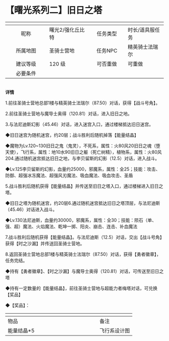 # 【曙光系列二】旧日之塔

<table data-header-hidden><thead><tr><th width="116" align="center"></th><th></th><th width="101" align="center"></th><th></th></tr></thead><tbody><tr><td align="center">昵称</td><td>曙光2/强化丘比特</td><td align="center">任务类型</td><td>时长/道具服任务</td></tr><tr><td align="center">所属地图</td><td>圣骑士营地</td><td align="center">任务NPC</td><td>精英骑士法瑞尔</td></tr><tr><td align="center">建议等级</td><td>120 级</td><td align="center">可否重做</td><td>可重做</td></tr><tr><td align="center">必要条件</td><td></td><td align="center"></td><td></td></tr></tbody></table>

\
**详情**

1.前往圣骑士营地总部1楼与精英骑士法瑞尔（87.50）对话，获得【战斗号角】。

2.前往圣骑士营地与魔导士奥得（120.81）对话，进入旧日之地。

3.与法尼迪斯幻影（45.46）对话，进入迷宫入口，通过楼梯抵达旧日迷宫。

◆旧日迷宫为随机迷宫，约20层；战斗胜利后随机掉落【能量结晶】

◆魔物为Lv.120\~130旧日之鬼（鬼灵），不死系，属性：火80风20旧日之魂（堕天使），飞行系，属性：地10水90旧日之躯（死亡树精），植物系，属性：火80风204.通过随机迷宫抵达旧日之地，与李贝留斯的幻影（12.5）对话，进入战斗。

◆Lv.125李贝留斯的幻影，血量约25000，邪魔系，属性：全25；技能：攻击、防御、超强冰冻魔法、超强风刃魔法、吸血魔法、吸血攻击、圣盾

5.战斗胜利后随机获得【能量结晶】并传送至旧日之塔入口，通过楼梯进入旧日之塔。

◆旧日之塔为随机迷宫，约20层6.通过随机迷宫抵达旧日之塔顶层，与法尼迪斯（45.46）对话进入战斗。

◆Lv.130法尼迪斯，血量约30000，邪魔系，属性：全30；技能：陨石（单、强、超）魔法、火焰魔法、乾坤一掷、阳炎、崩击、连击、补血魔法

7.战斗胜利后随机获得【能量结晶】。与法尼迪斯（12.5）对话，交出【战斗号角】获得【时之沙漏】并传送回圣骑士营地。

8.返回圣骑士营地总部1楼与精英骑士法瑞尔（87.50）对话，获得【勇者徽章】，任务完结。

◆持有【勇者徽章】、【时之沙漏】与魔导士奥得（120.81）对话，可传送至旧日之塔

◆持有一定数量的【能量结晶】，前往圣骑士营地与超能力者梅塔对话，可兑换【奖品】

◆【奖品】：

<table data-header-hidden><thead><tr><th width="276"></th><th></th></tr></thead><tbody><tr><td>物品</td><td>备注</td></tr><tr><td>能量结晶*5</td><td>飞行系设计图</td></tr></tbody></table>
